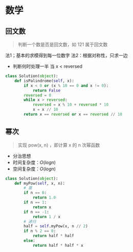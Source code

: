 # 数学

## 回文数

> 判断一个数是否是回文数，如 121 属于回文数

法1；基本的求模得到每一位数字
法2：根据对称性，只求一边

- 判断何时处理一半
  当 x < reversed

```python
class Solution(object):
    def isPalindrome(self, x):
        if x < 0 or (x % 10 == 0 and x != 0):
            return False
        reversed = 0
        while x > reversed:
            reversed = x % 10 + reversed * 10
            x = x // 10
        return x == reversed or x == reversed // 10
```

## 幂次

> 实现 pow(x, n) ，即计算 x 的 n 次幂函数

- 分治思想
- 时间复杂度：$O(logn)$
- 空间复杂度：$O(logn)$

```python
class Solution(object):
    def myPow(self, x, n):
        # 基
        if n == 0:
            return 1.0
        if n == 1:
            return x
        if n == -1:
            return 1 / x
        # 递归
        half = self.myPow(x, n // 2)
        if n % 2 == 0:
            return half * half
        else:
            return half * half * x
```
